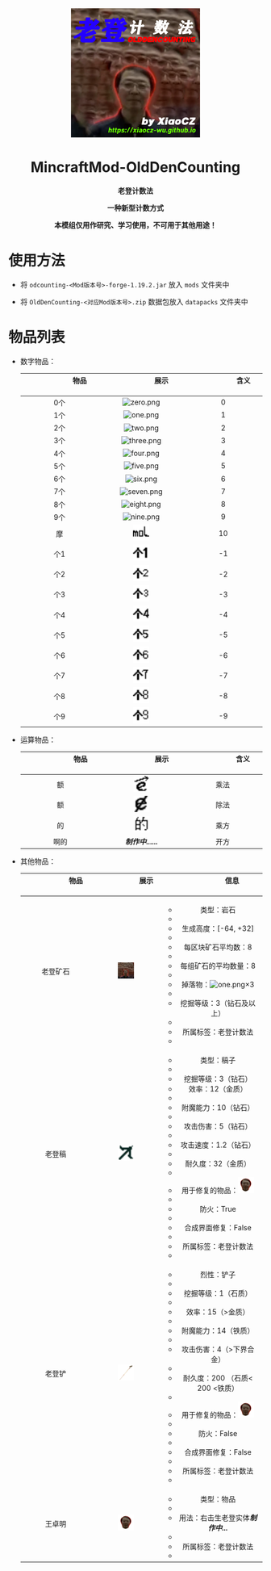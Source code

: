 <div align="center">
<img src=".\images\logo.png" alt="logo.png" width="256" height="256" />

# MincraftMod-OldDenCounting

**老登计数法**

**一种新型计数方式**

**本模组仅用作研究、学习使用，不可用于其他用途！**

</div>

# 使用方法

- 将 `odcounting-<Mod版本号>-forge-1.19.2.jar` 放入 `mods` 文件夹中

- 将 `OldDenCounting-<对应Mod版本号>.zip` 数据包放入 `datapacks` 文件夹中

# 物品列表

- 数字物品：

  <div align="center">

  | <img width=80/>物品<img width=80/> |              <img width=80/>展示<img width=80/>              | <img width=80/>含义<img width=80/> |
  | :--------------------------------: | :----------------------------------------------------------: | :--------------------------------: |
  |                0个                 |  <img src="./images/zero.png" alt="zero.png" width="32" />   |                 0                  |
  |                1个                 |   <img src="./images/one.png" alt="one.png" width="32" />    |                 1                  |
  |                2个                 |   <img src="./images/two.png" alt="two.png" width="32" />    |                 2                  |
  |                3个                 | <img src="./images/three.png" alt="three.png" width="32" />  |                 3                  |
  |                4个                 |  <img src="./images/four.png" alt="four.png" width="32" />   |                 4                  |
  |                5个                 |  <img src="./images/five.png" alt="five.png" width="32" />   |                 5                  |
  |                6个                 |   <img src="./images/six.png" alt="six.png" width="32" />    |                 6                  |
  |                7个                 | <img src="./images/seven.png" alt="seven.png" width="32" />  |                 7                  |
  |                8个                 | <img src="./images/eight.png" alt="eight.png" width="32" />  |                 8                  |
  |                9个                 |  <img src="./images/nine.png" alt="nine.png" width="32" />   |                 9                  |
  |                 摩                 |   <img src="./images/mol.png" alt="mol.png" width="32" />    |                 10                 |
  |                个1                 | <img src="./images/m_one.png" alt="m_one.png" width="32" />  |                 -1                 |
  |                个2                 | <img src="./images/m_two.png" alt="m_two.png" width="32" />  |                 -2                 |
  |                个3                 | <img src="./images/m_three.png" alt="m_three.png" width="32" /> |                 -3                 |
  |                个4                 | <img src="./images/m_four.png" alt="m_four.png" width="32" /> |                 -4                 |
  |                个5                 | <img src="./images/m_five.png" alt="m_five.png" width="32" /> |                 -5                 |
  |                个6                 | <img src="./images/m_six.png" alt="m_six.png" width="32" />  |                 -6                 |
  |                个7                 | <img src="./images/m_seven.png" alt="m_seven.png" width="32" /> |                 -7                 |
  |                个8                 | <img src="./images/m_eight.png" alt="m_eight.png" width="32" /> |                 -8                 |
  |                个9                 | <img src="./images/m_nine.png" alt="m_nine.png" width="32" /> |                 -9                 |

- 运算物品：

  <div align="center">

  | <img width=80/>物品<img width=80/> |           <img width=80/>展示<img width=80/>            | <img width=80/>含义<img width=80/> |
  | :--------------------------------: | :-----------------------------------------------------: | :--------------------------------: |
  |                 额                 |   <img src="./images/e.png" alt="e.png" width="32" />   |                乘法                |
  |                 额                 | <img src="./images/e_2.png" alt="e_2.png" width="32" /> |                除法                |
  |                 的                 | <img src="./images/pow.png" alt="pow.png" width="32" /> |                乘方                |
  |                啊的                |                   ***制作中......***                    |                开方                |

- 其他物品：

  <div align="center">
  
  | <img width=80/>物品<img width=80/> |              <img width=80/>展示<img width=80/>              |              <img width=80/>信息<img width=80/>              |
  | :--------------------------------: | :----------------------------------------------------------: | :----------------------------------------------------------: |
  |              老登矿石              | <img src="./images/old_den_ore.png" alt="old_den_ore.png" width="32"/> | <ul><li>类型：岩石<li/><li>生成高度：[-64, +32]<li/><li>每区块矿石平均数：8<li/><li>每组矿石的平均数量：8<li/><li>掉落物：<img src="./images/one.png" alt="one.png" width="32" />×3<li/><li>挖掘等级：3（钻石及以上）<li/><li>所属标签：老登计数法<li/><ul/> |
  |               老登稿               | <img src="./images/old_den_pickaxe.png" alt="old_den_pickaxe.png" width="32" /> | <ul><li>类型：稿子<li/><li>挖掘等级：3（钻石）<li/><l>效率：12（金质）<li/><li>附魔能力：10（钻石）<li/><li>攻击伤害：5（钻石）<li/><li>攻击速度：1.2（钻石）<li/><li>耐久度：32（金质）<li/><li>用于修复的物品：<img src="./images/WangZhuoming.png" alt="WangZhuoming.png" width="32" /><li/><li>防火：True<li/><li>合成界面修复：False<li/><li>所属标签：老登计数法<li/><ul/> |
  |               老登铲               | <img src="./images/old_den_shovel.png" alt="old_den_shovel.png" width="32" /> | <ul><li>烈性：铲子<li/><li>挖掘等级：1（石质）<li/><li>效率：15（>金质）<li/><li>附魔能力：14（铁质）<li/><li>攻击伤害：4（>下界合金）<li/><li>耐久度：200 （石质< 200 <铁质）<li/><li>用于修复的物品：<img src="./images/WangZhuoming.png" alt="WangZhuoming.png" width="32" /><li/><li>防火：False<li/><li>合成界面修复：False<li/><li>所属标签：老登计数法<li/><ul/> |
  |               王卓明               | <img src="./images/WangZhuoming.png" alt="WangZhuoming.png" width="32" /> | <ul><li>类型：物品<li/><li>用法：右击生老登实体***制作中...***<li/><li>所属标签：老登计数法<li/><ul/> |
  

# 